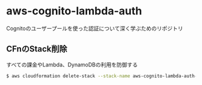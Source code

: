 # aws-cognito-lambda-auth

Cognitoのユーザープールを使った認証について深く学ぶためのリポジトリ


## CFnのStack削除
すべての課金やLambda、DynamoDBの利用を防御する

```bash
$ aws cloudformation delete-stack --stack-name aws-cognito-lambda-auth-app
```